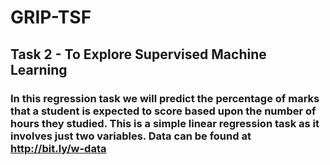 # GRIP-TSF
## Task 2 - To Explore Supervised Machine Learning

### In this regression task we will predict the percentage of marks that a student is expected to score based upon the number of hours they studied. This is a simple linear regression task as it involves just two variables. Data can be found at http://bit.ly/w-data
